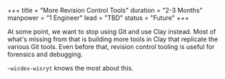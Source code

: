 +++
title = "More Revision Control Tools"
duration = "2-3 Months"
manpower = "1 Engineer"
lead = "TBD"
status = "Future"
+++

At some point, we want to stop using Git and use Clay instead.  Most of what's missing from that is building more tools in Clay that replicate the various Git tools.  Even before that, revision control tooling is useful for forensics and debugging.

`~wicdev-wisryt` knows the most about this.